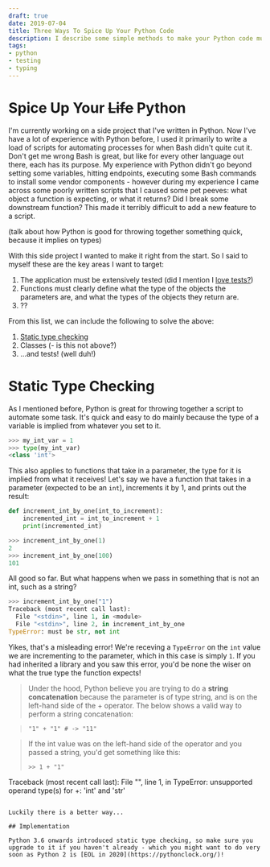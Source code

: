 ```yaml
---
draft: true
date: 2019-07-04
title: Three Ways To Spice Up Your Python Code
description: I describe some simple methods to make your Python code much more durable and integral...?
tags:
- python
- testing
- typing
---
```


# Spice Up Your ~~Life~~ Python

I'm currently working on a side project that I've written in Python. Now I've have a lot of experience with Python before, I used it primarily to write a load of scripts for automating processes for when Bash didn't quite cut it. Don't get me wrong Bash is great, but like for every other language out there, each has its purpose. My experience with Python didn't go beyond setting some variables, hitting endpoints, executing some Bash commands to install some vendor components - however during my experience I came across some poorly written scripts that I caused some pet peeves:  what object a function is expecting, or what it returns? Did I break some downstream function? This made it terribly difficult to add a new feature to a script. 

(talk about how Python is good for throwing together something quick, because it implies on types)

With this side project I wanted to make it right from the start. So I said to myself these are the key areas I want to target:

1. The application must be extensively tested (did I mention I [love tests?](/posts/extending-gotests-for-strict-error-tests/))
1. Functions must clearly define what the type of the objects the parameters are, and what the types of the objects they return are.
1. ??

From this list, we can include the following to solve the above:

1. [Static type checking](#static-type-checking)
1. Classes (- is this not above?)
1. ...and tests! (well duh!)

# Static Type Checking

As I mentioned before, Python is great for throwing together a script to automate some task. It's quick and easy to do mainly because the type of a variable is implied from whatever you set to it.

```python
>>> my_int_var = 1
>>> type(my_int_var)
<class 'int'>
```

This also applies to functions that take in a parameter, the type for it is implied from what it receives! Let's say we have a function that takes in a parameter (expected to be an `int`), increments it by 1, and prints out the result:

```python
def increment_int_by_one(int_to_increment):
    incremented_int = int_to_increment + 1
    print(incremented_int)

>>> increment_int_by_one(1)  
2                            
>>> increment_int_by_one(100)
101                          
```

All good so far. But what happens when we pass in something that is not an int, such as a string?
```python
>>> increment_int_by_one("1")
Traceback (most recent call last):
  File "<stdin>", line 1, in <module>
  File "<stdin>", line 2, in increment_int_by_one
TypeError: must be str, not int
```

Yikes, that's a misleading error! We're receving a `TypeError` on the `int` value we are incrementing to the parameter, which in this case is simply `1`. If you had inherited a library and you saw this error, you'd be none the wiser on what the true type the function expects!

> Under the hood, Python believe you are trying to do a __string concatenation__ because the parameter is of type string, and is on the left-hand side of the + operator. The below shows a valid way to perform a string concatenation:

> `"1" + "1" # -> "11"`

>
> If the int value was on the left-hand side of the operator and you passed a string, you'd get something like this:
> ```
>>> 1 + "1"
Traceback (most recent call last):
  File "<stdin>", line 1, in <module>
TypeError: unsupported operand type(s) for +: 'int' and 'str'
```

Luckily there is a better way...

## Implementation

Python 3.6 onwards introduced static type checking, so make sure you upgrade to it if you haven't already - which you might want to do very soon as Python 2 is [EOL in 2020](https://pythonclock.org/)! 







